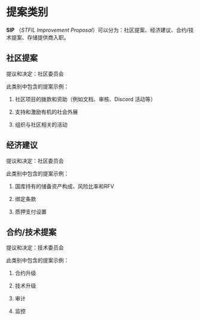 # 提案类别

**SIP** （*STFIL Improvement Proposal*）可以分为：社区提案、经济建议、合约/技术提案、存储提供商入职。

## 社区提案

提议和决定：社区委员会

此类别中包含的提案示例：

1.  社区项目的拨款和资助（例如文档、审核、Discord 活动等）

2.  支持和激励有机的社会外展

3.  组织与社区相关的活动


## 经济建议

提议和决定：社区委员会

此类别中包含的提案示例：

1. 国库持有的储备资产构成、风险比率和RFV

2. 绑定条款

3. 质押支付设置

## 合约/技术提案

提议和决定：技术委员会

此类别中包含的提案示例：

1.  合约升级

2.  技术升级

3.  审计

4.  监控

